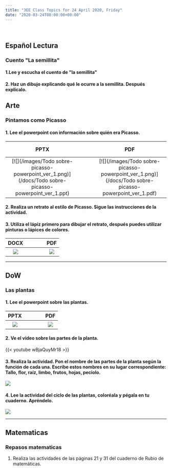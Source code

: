 ```yaml
---
title: "3EE Class Topics for 24 April 2020, Friday"
date: "2020-03-24T08:00:00+00:00"
---
```


&nbsp;

## Español Lectura

### Cuento "La semillita"

#### 1.Lee y escucha el cuento de "la semillita"

#### 2. Haz un dibujo explicando qué le ocurre a la semillita. Después explícalo.




## Arte

### Pintamos como Picasso

#### 1. Lee el powerpoint con información sobre quién era Picasso.

**PPTX** | &nbsp; &nbsp; | &nbsp; &nbsp; | **PDF**
:---: | :---: | :---: | :---:
[![](/images/Todo sobre-picasso-powerpoint_ver_1.png)](/docs/Todo sobre-picasso-powerpoint_ver_1.ppt) | &nbsp; &nbsp; | &nbsp; &nbsp; | [![](/images/Todo sobre-picasso-powerpoint_ver_1.png)](/docs/Todo sobre-picasso-powerpoint_ver_1.pdf)


#### 2. Realiza un retrato al estilo de Picasso. Sigue las instrucciones de la actividad.

#### 3. Utiliza el lápiz primero para dibujar el retrato, después puedes utilizar pinturas o lápices de colores.

**DOCX** | &nbsp; &nbsp; | &nbsp; &nbsp; | **PDF**
:---: | :---: | :---: | :---:
[![](/images/cubismo.png)](/docs/cubismo.docx) | &nbsp; &nbsp; | &nbsp; &nbsp; | [![](/images/cubismo.png)](/docs/cubismo.pdf)

<hr>

## DoW

### Las plantas

#### 1. Lee el powerpoint sobre las plantas.

**PPTX** | &nbsp; &nbsp; | &nbsp; &nbsp; | **PDF**
:---: | :---: | :---: | :---:
[![](/images/es-t-sc-272-todo-sobre-las-plantas-presentacion.png)](/docs/es-t-sc-272-todo-sobre-las-plantas-presentacion.pptx) | &nbsp; &nbsp; | &nbsp; &nbsp; | [![](/images/es-t-sc-272-todo-sobre-las-plantas-presentacion.png)](/docs/es-t-sc-272-todo-sobre-las-plantas-presentacion.pdf)

#### 2. Ve el video sobre las partes de la planta.

{{< youtube wBjaQuyMr18 >}}

#### 3. Realiza la actividad. Pon el nombre de las partes de la planta según la función de cada una. Escribe estos nombres en su lugar correspondiente: Tallo, flor, raíz, limbo, frutos, hojas, peciolo.

[![](/images/Partes-de-las-plantas-Actividades.png)](/docs/Partes-de-las-plantas-Actividades.pdf)

#### 4. Lee la actividad del ciclo de las plantas, coloréala y pégala en tu cuaderno. Apréndelo.

[![](/images/c.-de-una-planta.png)](/docs/c.-de-una-planta.pdf)

<hr>

## Matematicas

### Repasos matematicas

1. Realiza las actividades de las páginas 21 y 31 del cuaderno de Rubio de matemáticas.

<br/>
<br/>

